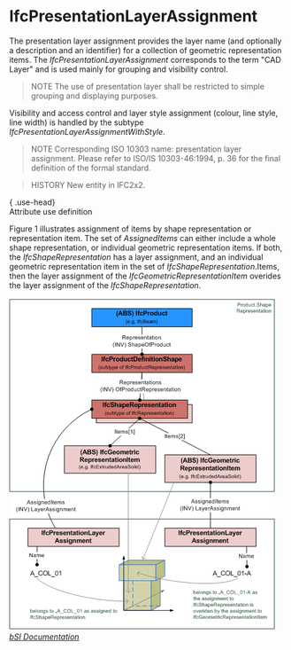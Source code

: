 IfcPresentationLayerAssignment
==============================
The presentation layer assignment provides the layer name (and optionally a
description and an identifier) for a collection of geometric representation
items. The _IfcPresentationLayerAssignment_ corresponds to the term "CAD
Layer" and is used mainly for grouping and visibility control.  
  
> NOTE  The use of presentation layer shall be restricted to simple grouping
> and displaying purposes.  
  
Visibility and access control and layer style assignment (colour, line style,
line width) is handled by the subtype
_IfcPresentationLayerAssignmentWithStyle_.  
  
> NOTE  Corresponding ISO 10303 name: presentation layer assignment. Please
> refer to ISO/IS 10303-46:1994, p. 36 for the final definition of the formal
> standard.  
  
> HISTORY  New entity in IFC2x2.  
  
{ .use-head}  
Attribute use definition  
  
Figure 1 illustrates assignment of items by shape representation or
representation item. The set of _AssignedItems_ can either include a whole
shape representation, or individual geometric representation items. If both,
the _IfcShapeRepresentation_ has a layer assignment, and an individual
geometric representation item in the set of _IfcShapeRepresentation_.Items,
then the layer assignment of the _IfcGeometricRepresentationItem_ overides the
layer assignment of the _IfcShapeRepresentation_.  
  
!["instantiation diagram"](../figures/ifcpresentationlayerassignment-fig1.png
"Figure 1 -- Presentation layer assignment")  
[ _bSI
Documentation_](https://standards.buildingsmart.org/IFC/DEV/IFC4_2/FINAL/HTML/schema/ifcpresentationorganizationresource/lexical/ifcpresentationlayerassignment.htm)


